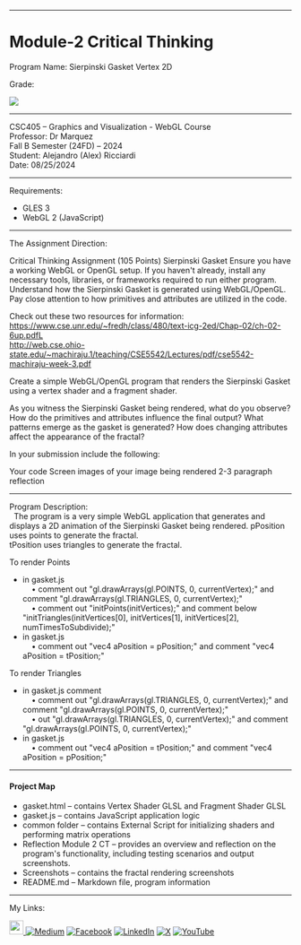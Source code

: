 ﻿-----------------------------------------------------------------------------------------------------------------------------
# Module-2 Critical Thinking
Program Name: Sierpinski Gasket Vertex 2D

Grade:  

<p align="left">
<img  src="https://github.com/user-attachments/assets/0580aefe-6c5b-4f8d-967a-f101b18307db">
</p>

-----------------------------------------------------------------------------------------------------------------------------

CSC405 – Graphics and Visualization - WebGL Course  
Professor: Dr Marquez   
Fall B Semester (24FD) – 2024  
Student: Alejandro (Alex) Ricciardi  
Date: 08/25/2024   

-----------------------------------------------------------------------------------------------------------------------------


Requirements:  
- GLES 3
- WebGL 2 (JavaScript)
  
-----------------------------------------------------------------------------------------------------------------------------

The Assignment Direction:  

Critical Thinking Assignment (105 Points)
Sierpinski Gasket
Ensure you have a working WebGL or OpenGL setup. If you haven't already, install any necessary tools, libraries, or frameworks required to run either program. Understand how the Sierpinski Gasket is generated using WebGL/OpenGL. Pay close attention to how primitives and attributes are utilized in the code. 

Check out these two resources for information:  
https://www.cse.unr.edu/~fredh/class/480/text-icg-2ed/Chap-02/ch-02-6up.pdfL  
http://web.cse.ohio-state.edu/~machiraju.1/teaching/CSE5542/Lectures/pdf/cse5542-machiraju-week-3.pdf  

Create a simple WebGL/OpenGL program that renders the Sierpinski Gasket using a vertex shader and a fragment shader.

As you witness the Sierpinski Gasket being rendered, what do you observe? How do the primitives and attributes influence the final output? What patterns emerge as the gasket is generated? How does changing attributes affect the appearance of the fractal?

In your submission include the following:

Your code
Screen images of your image being rendered
2-3 paragraph reflection

-----------------------------------------------------------------------------------------------------------------------------

Program Description:  
  
The program is a very simple WebGL application that generates and displays a 2D animation of the Sierpinski Gasket being rendered.   pPosition uses points to generate the fractal.  
tPosition uses triangles to generate the fractal.  

To render Points  
- in gasket.js    
    • comment out "gl.drawArrays(gl.POINTS, 0, currentVertex);" and comment "gl.drawArrays(gl.TRIANGLES, 0, currentVertex);"    
    • comment out "initPoints(initVertices);" and comment below "initTriangles(initVertices[0], initVertices[1], initVertices[2], numTimesToSubdivide);"  
- in gasket.js   
    • comment out "vec4 aPosition = pPosition;" and comment "vec4 aPosition = tPosition;"

To render Triangles  
- in gasket.js comment  
    • comment out "gl.drawArrays(gl.TRIANGLES, 0, currentVertex);" and comment "gl.drawArrays(gl.POINTS, 0, currentVertex);"  
    • out "gl.drawArrays(gl.TRIANGLES, 0, currentVertex);" and comment "gl.drawArrays(gl.POINTS, 0, currentVertex);"  
- in gasket.js  
    • comment out "vec4 aPosition = tPosition;" and comment "vec4 aPosition = pPosition;"

-----------------------------------------------------------------------------------------------------------------------------

#### Project Map
- gasket.html – contains Vertex Shader GLSL and Fragment Shader GLSL  
- gasket.js – contains JavaScript application logic  
- common folder – contains External Script for initializing shaders and performing matrix operations 
- Reflection Module 2 CT – provides an overview and reflection on the program's functionality, including testing scenarios and output screenshots.
- Screenshots – contains the fractal rendering screenshots 
- README.md – Markdown file, program information  

-----------------------------------------------------------------------------------------------------------------------------

My Links:   

<span><a href="https://www.alexomegapy.com" target="_blank"><img width="25" height="25" src="https://github.com/user-attachments/assets/f8001645-cc85-4b99-beec-74482a83ac87"></span>    [![Medium](https://img.shields.io/badge/Medium-12100E?style=for-the-badge&logo=medium&logoColor=whit)](https://medium.com/@alex.omegapy)    [![Facebook](https://img.shields.io/badge/Facebook-%231877F2.svg?logo=Facebook&logoColor=white)](https://www.facebook.com/profile.php?id=100089638857137)    [![LinkedIn](https://img.shields.io/badge/LinkedIn-%230077B5.svg?logo=linkedin&logoColor=white)](https://linkedin.com/in/alex-ricciardi)    [![X](https://img.shields.io/badge/X-black.svg?logo=X&logoColor=white)](https://x.com/AlexOmegapy)    [![YouTube](https://img.shields.io/badge/YouTube-%23FF0000.svg?logo=YouTube&logoColor=white)](https://www.youtube.com/channel/UC4rMaQ7sqywMZkfS1xGh2AA) 





